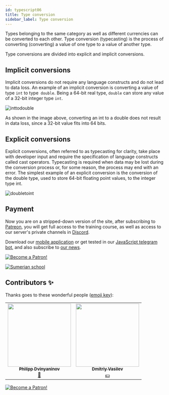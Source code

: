 ```yaml
---
id: typescript06
title: Type conversion
sidebar_label: Type conversion
---
```



Types belonging to the same category as well as different currencies can be converted to each other.
Type conversion (typecasting) is the process of converting (converting) a value of one type to a value of another type.

Type conversions are divided into explicit and implicit conversions.

## Implicit conversions

Implicit conversions do not require any language constructs and do not lead to data loss.
An example of an implicit conversion is converting a value of type `int` to type` double`. Being a 64-bit real type, `double` can store any value of a 32-bit integer type `int`.

![inttodouble](/img/typescript/06/int-to-double.png)

As shown in the image above, converting an int to a double does not result in data loss, since a 32-bit value fits into 64 bits.

## Explicit conversions

Explicit conversions, often referred to as typecasting for clarity, take place with developer input and require the specification of language constructs called cast operators. Typecasting is required when data may be lost during the conversion process or, for some reason, the process may end with an error.
The simplest example of an explicit conversion is the conversion of the double type, used to store 64-bit floating point values, to the integer type int.

![doubletoint](/img/typescript/06/double-to-int.png)

## Payment

Now you are on a stripped-down version of the site, after subscribing to [Patreon](https://www.patreon.com/javascriptcamp), you will get full access to the training course, as well as access to our server's private channels in [Discord](https://discord.gg/6GDAfXn).

Download our [mobile application](http://onelink.to/njhc95) or get tested in our [JavaScript telegram bot](https://t.me/javascriptcamp_bot), and also subscribe to [our news](https://t.me/javascriptapp).

[![Become a Patron!](/img/logo/patreon.jpg)](https://www.patreon.com/bePatron?u=31769291)


[![Sumerian school](/img/app.jpg)](http://onelink.to/njhc95)

 

## Contributors ✨

Thanks goes to these wonderful people ([emoji key](https://allcontributors.org/docs/en/emoji-key)):

<!-- ALL-CONTRIBUTORS-LIST:START - Do not remove or modify this section -->
<!-- prettier-ignore-start -->
<!-- markdownlint-disable -->
<table>
  <tr>
    <td align="center"><a href="https://github.com/FELiX-RN"><img src="https://avatars0.githubusercontent.com/u/72006627?v=4?s=200" width="200px;" alt=""/><br /><sub><b>Philipp Dvinyaninov</b></sub></a><br /><a href="https://github.com/gHashTag/react-native-village/commits?author=FELiX-RN" title="Documentation">📖</a></td>
    <td align="center"><a href="https://fullstackserverless.github.io/"><img src="https://avatars0.githubusercontent.com/u/6774813?v=4?s=200" width="200px;" alt=""/><br /><sub><b>Dmitriy Vasilev</b></sub></a><br /><a href="#financial-gHashTag" title="Financial">💵</a></td>
  </tr>
  
</table>

<!-- markdownlint-restore -->
<!-- prettier-ignore-end -->

<!-- ALL-CONTRIBUTORS-LIST:END -->

[![Become a Patron!](/img/logo/patreon.jpg)](https://www.patreon.com/bePatron?u=31769291)
